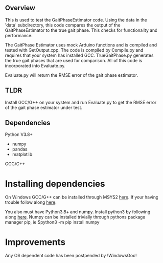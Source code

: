 ## Overview
This is used to test the GaitPhaseEstimator code. Using the data in the 'data' subdirectory, this code compares the
output of the GaitPhaseEstimator to the true gait phase. This checks for functionality and performance. 

The GaitPhase Estimator uses mock Arduino functions and is compiled and tested with GetOutput.cpp. The code is 
compiled by Compile.py and requires that your system has installed GCC. TrueGaitPhase.py generates the true
gait phases that are used for comparison. All of this code is incorporated into Evaluate.py.

Evaluate.py will return the RMSE error of the gait phase estimator. 

## TLDR
Install GCC/G++ on your system and run Evaluate.py to get the RMSE error of the gait phase estimator under test.

## Dependencies
Python V3.8+
- numpy
- pandas
- matplotlib
  
GCC/G++

# Installing dependencies
On Windows GCC/G++ can be installed through MSYS2 [here](https://www.msys2.org/). If your having trouble follow
along [here](https://www.freecodecamp.org/news/how-to-install-c-and-cpp-compiler-on-windows/).

You also must have Python3.8+ and numpy. Install python3 by following along [here](https://phoenixnap.com/kb/how-to-install-python-3-windows#:~:text=How%20to%20Install%20Python%203%20on%20Windows%2010,Variables%20%28Optional%29%207%20Install%20virtualnv%20%28Optional%29%20See%20More.). Numpy can be installed
trivially through pythons package manager pip, ie 
    $python3 -m pip install numpy

# Improvements
Any OS dependent code has been postpended by !WindowsGoo!
